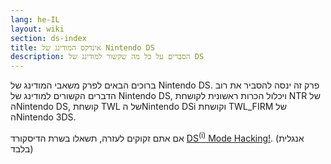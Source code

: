 ```yaml
---
lang: he-IL
layout: wiki
section: ds-index
title: אינדקס המודינג של Nintendo DS
description: הסברים על כל מה שקשור למודינג של DS
---
```


ברוכים הבאים לפרק משאבי המודינג של Nintendo DS. פרק זה ינסה להסביר את רוב הדברים הקשורים למודינג של Nintendo DS, ויכלול הכרות ראשונית לקושחת NTR של הNintendo DS, קושחת TWL של הNintendo DSi וקושחת TWL_FIRM של הNintendo 3DS.

<div class="alert alert-warning" role="alert">
אם אתם זקוקים לעזרה, תשאלו בשרת הדיסקורד <a href="https://ds-homebrew.com/discord">DS<sup>(i)</sup> Mode Hacking!</a>. (אנגלית בלבד)
</div>
